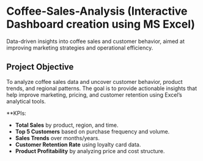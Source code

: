 # Coffee-Sales-Analysis (Interactive Dashboard creation using MS Excel)
Data-driven insights into coffee sales and customer behavior, aimed at improving marketing strategies and operational efficiency.


## Project Objective
To analyze coffee sales data and uncover customer behavior, product trends, and regional patterns. The goal is to provide actionable insights that help improve marketing, pricing, and customer retention using Excel’s analytical tools.

**KPIs:

* **Total Sales** by product, region, and time.
* **Top 5 Customers** based on purchase frequency and volume.
* **Sales Trends** over months/years.
* **Customer Retention Rate** using loyalty card data.
* **Product Profitability** by analyzing price and cost structure.

